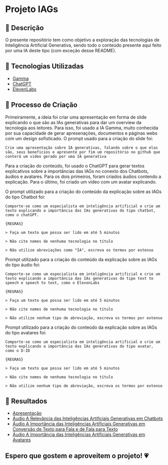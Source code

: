 # Projeto IAGs

## 📒 Descrição
O presente repositório tem como objetivo a exploração das tecnologias de Inteligência Artificial Generativa, sendo todo o conteúdo presente aqui feito por uma IA deste tipo (com exceção desse README).

## 🤖 Tecnologias Utilizadas
- [Gamma](https://gamma.app/)
- [ChatGPT](https://chat.openai.com/)
- [ElevenLabs](https://elevenlabs.io/)


## 🧐 Processo de Criação
Primeiramente, a ideia foi criar uma apresentação em forma de slide explicando o que são as IAs generativas para dar um overview da tecnologia aos leitores. Para isso, foi usado a IA Gamma, muito conhecida por sua capacidade de gerar apresenações, documentos e páginas webs com um design sofisticado. O prompt usado para a criação do slide foi:

```Crie uma apresentação sobre IA generativas, falando sobre o que elas são, seus beneficios e apresente por fim um repositório no github que conterá um video gerado por uma IA generativa```

Para a criação do conteúdo, foi usado o ChatGPT para gerar textos explicativos sobre a importâncias das IAGs no conexto dos Chatbots, áudios e avatares. Para os dois primeiros, foram criados áudios contendo a explicação. Para o último, foi criado um vídeo com um avatar explicando. 

O prompt utilizado para a criação do conteúdo da explicação sobre as IAGs do tipo Chatbot foi:

```Comporte-se como um especialista em inteligência artificial e crie um texto explicando a importância das IAs generativas do tipo chatbot, como o chatGPT. ```

```{REGRAS} ```

```> Faça um texto que possa ser lido em até 5 minutos```

```> Não cite nomes de nenhuma tecnologia no título```

```> Não utilize abreviações como "IA", escreva os termos por extenso```

Prompt utilizado para a criação do conteúdo da explicação sobre as IAGs do tipo áudio foi:

```Comporte-se como um especialista em inteligência artificial e crie um texto explicando a importância das IAs generativas do tipo text to speech e speech to text, como o ElevenLabs```

```{REGRAS}``` 

```> Faça um texto que possa ser lido em até 5 minutos```

```> Não cite nomes de nenhuma tecnologia no título```

```> Não utilize nenhum tipo de abreviação, escreva os termos por extenso```

Prompt utilizado para a criação do conteúdo da explicação sobre as IAGs do tipo avatares foi:

```Comporte-se como um especialista em inteligência artificial e crie um texto explicando a importância das IAs generativas do tipo avatar, como o D-ID```

```{REGRAS}``` 

```> Faça um texto que possa ser lido em até 5 minutos```

```> Não cite nomes de nenhuma tecnologia no título```

```> Não utilize nenhum tipo de abreviação, escreva os termos por extenso```

## 🚀 Resultados
- [Apresentação](/Resultados/Introducao-a-Inteligencia-Artificial-Generativa.pdf)
- [Áudio A Relevância das Inteligências Artificiais Generativas em Chatbots](/Resultados/IAGs_Chatbots.mp3)
- [Áudio A Importância das Inteligências Artificiais Generativas em Conversão de Texto para Fala e de Fala para Texto](/Resultados/AIGs_Audio.mp3)
- [Áudio A Importância das Inteligências Artificiais Generativas em Avatares](/Resultados/IAGs_Avatares.mp3)

## Espero que gostem e aproveitem o projeto! &#128151;